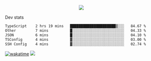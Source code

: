 <h3 align="center">
  <a href="https://github.com/spoopy2023">
      <img src="https://github-profile-trophy.vercel.app/?username=Spoopy2023&no-bg=true&no-frame=true">
  </a>
</h3>

Dev stats
<!--START_SECTION:waka-->

```txt
TypeScript    2 hrs 19 mins   █████████████████████▒░░░   84.67 %
Other         7 mins          █░░░░░░░░░░░░░░░░░░░░░░░░   04.33 %
JSON          6 mins          █░░░░░░░░░░░░░░░░░░░░░░░░   04.10 %
TSConfig      4 mins          ▓░░░░░░░░░░░░░░░░░░░░░░░░   03.00 %
SSH Config    4 mins          ▓░░░░░░░░░░░░░░░░░░░░░░░░   02.74 %
```

<!--END_SECTION:waka-->
[![wakatime](https://wakatime.com/badge/user/018ece4c-ff65-47b1-86a2-26e4e720c978.svg)](https://wakatime.com/@mac_g)
<img src="https://camo.githubusercontent.com/935c1e1091fb0ce9d975d06263ed4bc014721cd7e52b557f59b07c85da01afe3/68747470733a2f2f6b6f6d617265762e636f6d2f67687076632f3f757365726e616d653d5843726166744d616e3532266c6162656c3d566965777326636f6c6f723d626c7565267374796c653d706c6173746963">
